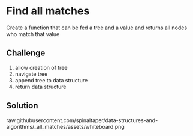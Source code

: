 # Find all matches
Create a function that can be fed a tree  and a value and returns all nodes who match that value

## Challenge
1. allow creation of tree
2. navigate tree
3. append tree to data structure
4. return data structure

## Solution
raw.githubusercontent.com/spinaltaper/data-structures-and-algorithms/_all_matches/assets/whiteboard.png
